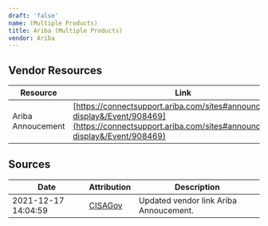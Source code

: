 ```yaml
---
draft: 'false'
name: (Multiple Products)
title: Ariba (Multiple Products)
vendor: Ariba
---
```


## Vendor Resources
| Resource | Link |
| --- | --- |
| Ariba Annoucement | [https://connectsupport.ariba.com/sites#announcements-display&/Event/908469](https://connectsupport.ariba.com/sites#announcements-display&/Event/908469) |



## Sources
| Date | Attribution | Description |
| --- | --- | --- |
| 2021-12-17 14:04:59 | [CISAGov](https://raw.githubusercontent.com/cisagov/log4j-affected-db/develop/README.md) | Updated vendor link Ariba Annoucement.  |
